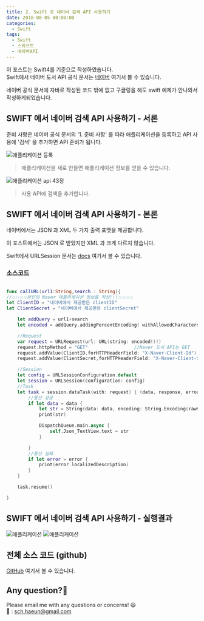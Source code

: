 ```yaml
---
title: 2. Swift 로 네이버 검색 API 사용하기
date: 2018-08-05 00:00:00
categories:
  - Swift
tags:
  - Swift
  - 스위프트
  - 네이버API
---
```


이 포스트는 Swift4를 기준으로 작성하였습니다.<br/>
Swift에서 네이버 도서 API 공식 문서는 [네이버](https://developers.naver.com/docs/search/book/) 여기서 볼 수 있습니다.

네이버 공식 문서에 자바로 작성된 코드 밖에 없고 구글링을 해도 swift 예제가 안나와서 작성하게되었습니다.

## SWIFT 에서 네이버 검색 API 사용하기 - 서론

준비 사항은 네이버 공식 문서의 '1. 준비 사항' 를 따라 애플리케이션을 등록하고 API 사용에 '검색' 을 추가하면 API 준비가 됩니다.

![애플리케이션 등록](/assets/images/08-05/08-05-1.png)

> 애플리케이션을 새로 만들면 애플리케이션 정보를 얻을 수 있습니다.

![애플리케이션 api 43정](/assets/images/08-05/08-05-2.png)

> 사용 API에 검색을 추가합니다.

## SWIFT 에서 네이버 검색 API 사용하기 - 본론

네이버에서는 JSON 과 XML 두 가지 출력 포맷을 제공합니다.

이 포스트에서는 JSON 로 받았지만 XML 과 크게 다르지 않습니다.

Swift에서 URLSession 문서는 [docs](https://developer.apple.com/documentation/foundation/urlsession#see-also) 여기서 볼 수 있습니다.

### 소스코드

```Swift

func callURL(url1:String,search : String){
//💥💥💥💥본인의 Naver 애플리케이션 정보를 작성!!!💥💥💥💥
let ClientID = "네이버에서 제공받은 clientID"
let ClientSecret = "네이버에서 제공받은 clientSecret"

    let addQuery = url1+search
    let encoded = addQuery.addingPercentEncoding( withAllowedCharacters: NSCharacterSet.urlQueryAllowed)        //한글 검색어도 사용할 수 있도록 함

    //Request
    var request = URLRequest(url: URL(string: encoded!)!)
    request.httpMethod = "GET"                 //Naver 도서 API는 GET
    request.addValue(ClientID,forHTTPHeaderField: "X-Naver-Client-Id")
    request.addValue(ClientSecret,forHTTPHeaderField: "X-Naver-Client-Secret")

    //Session
    let config = URLSessionConfiguration.default
    let session = URLSession(configuration: config)
    //Task
    let task = session.dataTask(with: request) { (data, response, error) in
        //통신 성공
        if let data = data {
            let str = String(data: data, encoding: String.Encoding(rawValue: String.Encoding.utf8.rawValue)) ?? ""
            print(str)

            DispatchQueue.main.async {
                self.Json_TextView.text = str
            }

        }
        //통신 실패
        if let error = error {
            print(error.localizedDescription)
        }
    }

    task.resume()

}

```

## SWIFT 에서 네이버 검색 API 사용하기 - 실행결과

![애플리케이션](/assets/images/08-05/front.png)
![애플리케이션](/assets/images/08-05/result.png)

## 전체 소스 코드 (github)

[GitHub](https://github.com/Haeuncs/Swift_github_post/tree/master/SWIFT_2_Naver_Books_API) 여기서 볼 수 있습니다.

## Any question?🙋‍

Please email me with any questions or concerns! 😃<br/>
💌 : sch.haeun@gmail.com

```

```

